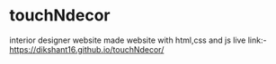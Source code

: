 # touchNdecor
interior designer website
made website with html,css and js 
live link:-  https://dikshant16.github.io/touchNdecor/ 

